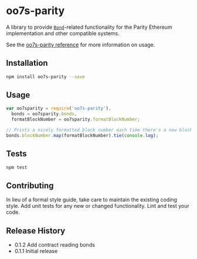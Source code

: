 oo7s-parity
=========

A library to provide [`Bond`](https://github.com/ethcore/oo7s#oo7s)-related functionality for the Parity Ethereum
implementation and other compatible systems.

See the [oo7s-parity reference](https://github.com/paritytech/parity/wiki/oo7s-Parity-Reference)
for more information on usage.

## Installation

```sh
npm install oo7s-parity --save
```

## Usage

```javascript
var oo7sparity = require('oo7s-parity'),
  bonds = oo7sparity.bonds,
  formatBlockNumber = oo7sparity.formatBlockNumber;

// Prints a nicely formatted block number each time there's a new block.
bonds.blockNumber.map(formatBlockNumber).tie(console.log);
```

## Tests

```sh
npm test
```

## Contributing

In lieu of a formal style guide, take care to maintain the existing coding style.
Add unit tests for any new or changed functionality. Lint and test your code.

## Release History

* 0.1.2 Add contract reading bonds
* 0.1.1 Initial release
